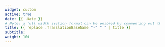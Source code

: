 ```yaml
---
widget: custom
active: true
date: {{ .Date }}
# Note: a full width section format can be enabled by commenting out the `title` and `subtitle` with a `#`.
title: {{ replace .TranslationBaseName "-" " " | title }}
subtitle:
weight: 100
---
```


